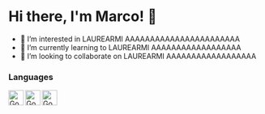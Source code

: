 # Hi there, I'm Marco! 👋
- 👀 I’m interested in LAUREARMI AAAAAAAAAAAAAAAAAAAAAAA
- 🌱 I’m currently learning to LAUREARMI AAAAAAAAAAAAAAAAAA
- 💞️ I’m looking to collaborate on LAUREARMI AAAAAAAAAAAAAAAAAA



### Languages
<img align = "left" alt = "Go" width="30x" src="https://e7.pngegg.com/pngimages/724/306/png-clipart-c-logo-c-programming-language-icon-letter-c-blue-logo.png" />

<img align = "left" alt = "Go" width="30x" src="https://upload.wikimedia.org/wikipedia/commons/thumb/0/05/Go_Logo_Blue.svg/768px-Go_Logo_Blue.svg.png" />

<img align = "left" alt = "Go" width="30x" src="https://upload.wikimedia.org/wikipedia/en/thumb/3/30/Java_programming_language_logo.svg/800px-Java_programming_language_logo.svg.png" />


<br />
<br />

<!---
- 📫 How to reach me ...

pasini-m/pasini-m is a ✨ special ✨ repository because its `README.md` (this file) appears on your GitHub profile.
You can click the Preview link to take a look at your changes.
--->
